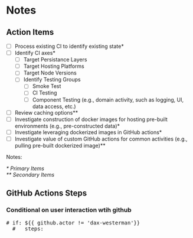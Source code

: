 # Notes

## Action Items

- [ ] Process existing CI to identify existing state*
- [ ] Identify CI axes*
    - [ ] Target Persistance Layers
    - [ ] Target Hosting Platforms
    - [ ] Target Node Versions
    - [ ] Identify Testing Groups
        - [ ] Smoke Test
        - [ ] CI Testing
        - [ ] Component Testing (e.g., domain activity, such as logging, UI, data access, etc.)
- [ ] Review caching options**
- [ ] Investigate construction of docker images for hosting pre-built environments (e.g., pre-constructed data)*
- [ ] Investigate leveraging dockerized images in GitHub actions*
- [ ] Investigate value of custom GitHub actions for common activities (e.g., pulling pre-built dockerized image)**

Notes:

_\* Primary Items_<br/>
_\*\* Secondary Items_

## GitHub Actions Steps

### Conditional on user interaction wtih github

<pre>
# if: ${{ github.actor != 'dax-westerman'}}
  #   steps:
</pre>